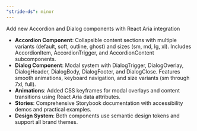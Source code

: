 ```yaml
---
"stride-ds": minor
---
```


Add new Accordion and Dialog components with React Aria integration

- **Accordion Component**: Collapsible content sections with multiple variants (default, soft, outline, ghost) and sizes (sm, md, lg, xl). Includes AccordionItem, AccordionTrigger, and AccordionContent subcomponents.
- **Dialog Component**: Modal system with DialogTrigger, DialogOverlay, DialogHeader, DialogBody, DialogFooter, and DialogClose. Features smooth animations, keyboard navigation, and size variants (sm through 7xl, full).
- **Animations**: Added CSS keyframes for modal overlays and content transitions using React Aria data attributes.
- **Stories**: Comprehensive Storybook documentation with accessibility demos and practical examples.
- **Design System**: Both components use semantic design tokens and support all brand themes.
